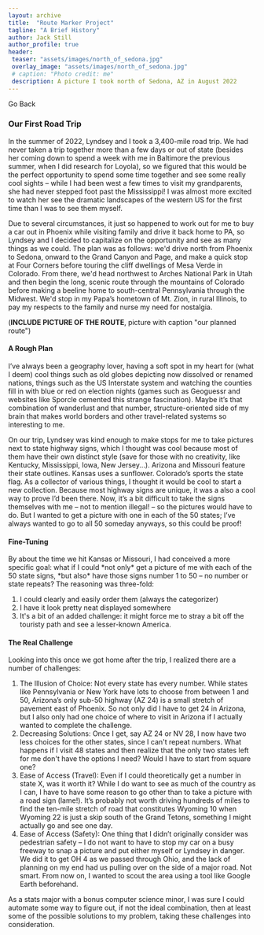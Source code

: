 ```yaml
---
layout: archive
title:  "Route Marker Project"
tagline: "A Brief History"
author: Jack Still
author_profile: true
header:
 teaser: "assets/images/north_of_sedona.jpg"
 overlay_image: "assets/images/north_of_sedona.jpg"
 # caption: "Photo credit: me"
 description: A picture I took north of Sedona, AZ in August 2022
---
```

<a onclick="window.history.back()">Go Back</a>

<h3 class="archive__subtitle">Our First Road Trip</h3>
In the summer of 2022, Lyndsey and I took a 3,400-mile road trip. We had never taken a trip together more than a few days or out of state (besides her coming down to spend a week with me in Baltimore the previous summer, when I did research for Loyola), so we figured that this would be the perfect opportunity to spend some time together and see some really cool sights – while I had been west a few times to visit my grandparents, she had never stepped foot past the Mississippi! I was almost more excited to watch her see the dramatic landscapes of the western US for the first time than I was to see them myself.

Due to several circumstances, it just so happened to work out for me to buy a car out in Phoenix while visiting family and drive it back home to PA, so Lyndsey and I decided to capitalize on the opportunity and see as many things as we could. The plan was as follows: we'd drive north from Phoenix to Sedona, onward to the Grand Canyon and Page, and make a quick stop at Four Corners before touring the cliff dwellings of Mesa Verde in Colorado. From there, we'd head northwest to Arches National Park in Utah and then begin the long, scenic route through the mountains of Colorado before making a beeline home to south-central Pennsylvania through the Midwest. We'd stop in my Papa’s hometown of Mt. Zion, in rural Illinois, to pay my respects to the family and nurse my need for nostalgia.

(____INCLUDE PICTURE OF THE ROUTE____, picture with caption "our planned route")

<h4 class="archive__subtitle">A Rough Plan</h4>
I’ve always been a geography lover, having a soft spot in my heart for (what I deem) cool things such as old globes depicting now dissolved or renamed nations, things such as the US Interstate system and watching the counties fill in with blue or red on election nights (games such as Geoguessr and websites like Sporcle cemented this strange fascination). Maybe it’s that combination of wanderlust and that number, structure-oriented side of my brain that makes world borders and other travel-related systems so interesting to me.

On our trip, Lyndsey was kind enough to make stops for me to take pictures next to state highway signs, which I thought was cool because most of them have their own distinct style (save for those with no creativity, like Kentucky, Mississippi, Iowa, New Jersey...). Arizona and Missouri feature their state outlines. Kansas uses a sunflower. Colorado’s sports the state flag. As a collector of various things, I thought it would be cool to start a new collection. Because most highway signs are unique, it was a also a cool way to prove I’d been there. Now, it’s a bit difficult to take the signs themselves with me – not to mention illegal! – so the pictures would have to do. But I wanted to get a picture with one in each of the 50 states; I’ve always wanted to go to all 50 someday anyways, so this could be proof! 

<h4 class="archive__subtitle">Fine-Tuning</h4>
By about the time we hit Kansas or Missouri, I had conceived a more specific goal: what if I could *not only* get a picture of me with each of the 50 state signs, *but also* have those signs number 1 to 50 – no number or state repeats? The reasoning was three-fold:

1. I could clearly and easily order them (always the categorizer)
1. I have it look pretty neat displayed somewhere
1. It's a bit of an added challenge: it might force me to stray a bit off the touristy path and see a lesser-known America.

<h4 class="archive__subtitle">The Real Challenge</h4>
Looking into this once we got home after the trip, I realized there are a number of challenges:

1. The Illusion of Choice: Not every state has every number. While states like Pennsylvania or New York have lots to choose from between 1 and 50, Arizona’s only sub-50 highway (AZ 24) is a small stretch of pavement east of Phoenix. So not only did I have to get 24 in Arizona, but I also only had one choice of where to visit in Arizona if I actually wanted to complete the challenge.
1. Decreasing Solutions: Once I get, say AZ 24 or NV 28, I now have two less choices for the other states, since I can't repeat numbers. What happens if I visit 48 states and then realize that the only two states left for me don't have the options I need? Would I have to start from square one?
1. Ease of Access (Travel): Even if I could theoretically get a number in state X, was it worth it? While I do want to see as much of the country as I can, I have to have some reason to go other than to take a picture with a road sign (lame!). It’s probably not worth driving hundreds of miles to find the ten-mile stretch of road that constitutes Wyoming 10 when Wyoming 22 is just a skip south of the Grand Tetons, something I might actually go and see one day. 
1. Ease of Access (Safety): One thing that I didn’t originally consider was pedestrian safety – I do not want to have to stop my car on a busy freeway to snap a picture and put either myself or Lyndsey in danger. We did it to get OH 4 as we passed through Ohio, and the lack of planning on my end had us pulling over on the side of a major road. Not smart. From now on, I wanted to scout the area using a tool like Google Earth beforehand.

As a stats major with a bonus computer science minor, I was sure I could automate some way to figure out, if not the ideal combination, then at least some of the possible solutions to my problem, taking these challenges into consideration.
